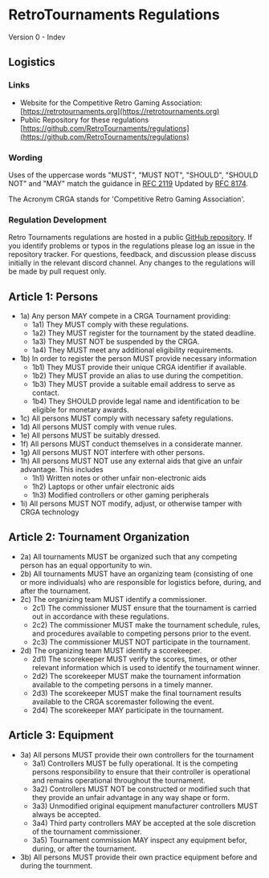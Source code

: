 # RetroTournaments Regulations

Version 0 - Indev

## Logistics

### Links

- Website for the Competitive Retro Gaming Association: [https://retrotournaments.org](https://retrotournaments.org)
- Public Repository for these regulations [https://github.com/RetroTournaments/regulations](https://github.com/RetroTournaments/regulations)


### Wording

Uses of the uppercase words "MUST", "MUST NOT", "SHOULD", "SHOULD NOT" and "MAY" match the guidance in [RFC 2119](https://www.rfc-editor.org/info/rfc2119) Updated by [RFC 8174](https://www.rfc-editor.org/info/rfc8174).

The Acronym CRGA stands for 'Competitive Retro Gaming Association'.

### Regulation Development

Retro Tournaments regulations are hosted in a public [GitHub repository](https://github.com/RetroTournaments/regulations).
If you identify problems or typos in the regulations please log an issue in the repository tracker.
For questions, feedback, and discussion please discuss initially in the relevant discord channel.
Any changes to the regulations will be made by pull request only.


## Article 1: Persons

- 1a) Any person MAY compete in a CRGA Tournament providing:
    - 1a1) They MUST comply with these regulations.
    - 1a2) They MUST register for the tournament by the stated deadline.
    - 1a3) They MUST NOT be suspended by the CRGA.
    - 1a4) They MUST meet any additional eligibility requirements.
- 1b) In order to register the person MUST provide necessary information
    - 1b1) They MUST provide their unique CRGA identifier if available.
    - 1b2) They MUST provide an alias to use during the competition.
    - 1b3) They MUST provide a suitable email address to serve as contact.
    - 1b4) They SHOULD provide legal name and identification to be eligible for monetary awards. 
- 1c) All persons MUST comply with necessary safety regulations. 
- 1d) All persons MUST comply with venue rules.
- 1e) All persons MUST be suitably dressed.
- 1f) All persons MUST conduct themselves in a considerate manner.
- 1g) All persons MUST NOT interfere with other persons.
- 1h) All persons MUST NOT use any external aids that give an unfair advantage. This includes
    - 1h1) Written notes or other unfair non-electronic aids
    - 1h2) Laptops or other unfair electronic aids
    - 1h3) Modified controllers or other gaming peripherals
- 1i) All persons MUST NOT modify, adjust, or otherwise tamper with CRGA technology

## Article 2: Tournament Organization

- 2a) All tournaments MUST be organized such that any competing person has an equal opportunity to win.
- 2b) All tournaments MUST have an organizing team (consisting of one or more individuals) who are responsible for logistics before, during, and after the tournament.
- 2c) The organizing team MUST identify a commissioner.
    - 2c1) The commissioner MUST ensure that the tournament is carried out in accordance with these regulations.
    - 2c2) The commissioner MUST make the tournament schedule, rules, and procedures available to competing persons prior to the event.
    - 2c3) The commissioner MUST NOT participate in the tournament.
- 2d) The organizing team MUST identify a scorekeeper.
    - 2d1) The scorekeeper MUST verify the scores, times, or other relevant information which is used to identify the tournament winner.
    - 2d2) The scorekeeper MUST make the tournament information available to the competing persons in a timely manner.
    - 2d3) The scorekeeper MUST make the final tournament results available to the CRGA scoremaster following the event.
    - 2d4) The scorekeeper MAY participate in the tournament.

## Article 3: Equipment

- 3a) All persons MUST provide their own controllers for the tournament
    - 3a1) Controllers MUST be fully operational. It is the competing persons responsibility to ensure that their controller is operational and remains operational throughout the tournament.
    - 3a2) Controllers MUST NOT be constructed or modified such that they provide an unfair advantage in any way shape or form.
    - 3a3) Unmodified original equipment manufacturer controllers MUST always be accepted.
    - 3a4) Third party controllers MAY be accepted at the sole discretion of the tournament commissioner.
    - 3a5) Tournament commission MAY inspect any equipment befor, during, or after the tournament.
- 3b) All persons MUST provide their own practice equipment before and during the tournment. 

